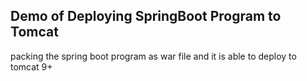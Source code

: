 ## Demo of Deploying SpringBoot Program to Tomcat

packing the spring boot program as war file and it is able to deploy to tomcat 9+

